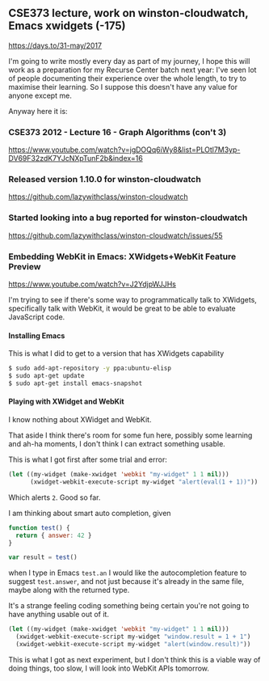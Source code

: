 ## CSE373 lecture, work on winston-cloudwatch, Emacs xwidgets (-175)

https://days.to/31-may/2017

I'm going to write mostly every day as part of my journey, I hope
this will work as a preparation for my Recurse Center batch next year: I've seen 
lot of people documenting their experience over the whole length, to try
to maximise their learning. So I suppose this doesn't have any value for anyone
except me.

Anyway here it is:

### CSE373 2012 - Lecture 16 - Graph Algorithms (con't 3)

 https://www.youtube.com/watch?v=jgDOQq6iWy8&list=PLOtl7M3yp-DV69F32zdK7YJcNXpTunF2b&index=16

### Released version 1.10.0 for winston-cloudwatch 

https://github.com/lazywithclass/winston-cloudwatch

### Started looking into a bug reported for winston-cloudwatch
 
 https://github.com/lazywithclass/winston-cloudwatch/issues/55

### Embedding WebKit in Emacs: XWidgets+WebKit Feature Preview

https://www.youtube.com/watch?v=J2YdjpWJJHs

I'm trying to see if there's some way to programmatically talk to XWidgets, 
specifically talk with WebKit, it would be great to be able to evaluate JavaScript code.

#### Installing Emacs

This is what I did to get to a version that has XWidgets capability

```bash
$ sudo add-apt-repository -y ppa:ubuntu-elisp
$ sudo apt-get update
$ sudo apt-get install emacs-snapshot
```

#### Playing with XWidget and WebKit

I know nothing about XWidget and WebKit.

That aside I think there's room for some fun here, possibly some learning 
and ah-ha moments, I don't think I can extract something usable.

This is what I got first after some trial and error:

```lisp
(let ((my-widget (make-xwidget 'webkit "my-widget" 1 1 nil)))
      (xwidget-webkit-execute-script my-widget "alert(eval(1 + 1))"))

```

Which alerts `2`. Good so far.

I am thinking about smart auto completion, given 

```javascript
function test() { 
  return { answer: 42 }
}

var result = test()
```

when I type in Emacs `test.an` I would like the autocompletion feature
to suggest `test.answer`, and not just because it's already in the same file, 
maybe along with the returned type.

It's a strange feeling coding something being certain you're not going
to have anything usable out of it.

```lisp
(let ((my-widget (make-xwidget 'webkit "my-widget" 1 1 nil)))
  (xwidget-webkit-execute-script my-widget "window.result = 1 + 1")
  (xwidget-webkit-execute-script my-widget "alert(window.result)"))
```

This is what I got as next experiment, but I don't think this is a viable
way of doing things, too slow, I will look into WebKit APIs tomorrow.
